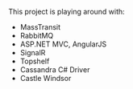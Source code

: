 This project is playing around with:
- MassTransit
- RabbitMQ
- ASP.NET MVC, AngularJS
- SignalR
- Topshelf
- Cassandra C# Driver
- Castle Windsor

